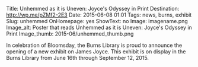 Title: Unhemmed as it is Uneven: Joyce's Odyssey in Print 
Destination: http://wp.me/pZMf2-2E3
Date: 2015-06-08 01:01 
Tags: news, burns, exhibit 
Slug: unhemmed
OnHomepage: yes
ShowText: no
Image: imagename.png
Image_alt: Poster that reads Unhemmed as it is Uneven: Joyce's Odyssey in Print
Image_thumb: 2015-06/unhemmed_thumb.png

In celebration of Bloomsday, the Burns Library is proud to announce the opening of a new exhibit on James Joyce.  This exhibit is on display in the Burns Library from June 16th through September 12, 2015.